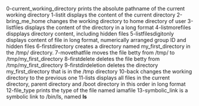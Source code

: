 0-current_working_directory prints the absolute pathname of the current working directory
1-listit displays the content of the current directory
2-bring_me_home changes the working directory to home directory of user
3-listfiles displays the content of the directory in a long format
4-listmorefiles dispplays directory content, including hidden files
5-listfilesdigitonly displays content of file in long format, numerically arranged group ID and hidden files
6-firstdirectory creates a directory named my_first_directory in the /tmp/ directory.
7-movethatfile moves the file betty from /tmp/ to /tmp/my_first_directory
8-firstdelete deletes the file betty from /tmp/my_first_directory
9-firstdirdeletion deletes the directory my_first_directory that is in the /tmp directory
10-back changes the working directory to the previous one
11-lists displays all files in the current directory, parent directory and /boot directory in this order in long format
12-file_type prints the type of the file named iamafile
13-symbolic_link is a symbolic link to /bin/ls, named __ls__
